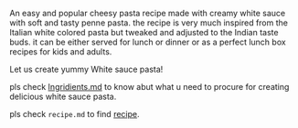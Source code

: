 An easy and popular cheesy pasta recipe made with creamy white sauce with soft and tasty penne pasta. the recipe is very much inspired from the Italian white colored pasta but tweaked and adjusted to the Indian taste buds. it can be either served for lunch or dinner or as a perfect lunch box recipes for kids and adults.

Let us create yummy White sauce pasta!

pls check [Ingridients.md](https://github.com/Tejachowdary/masterchef) to know abut what u need to procure for creating delicious white sauce pasta.

pls check `recipe.md` to find [recipe](https://github.com/Tejachowdary/masterchef).



